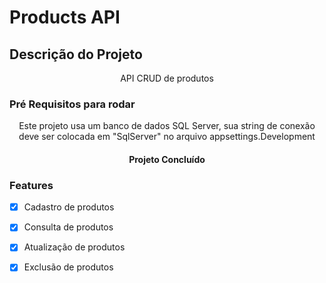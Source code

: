 # Products API

## Descrição do Projeto
<p align="center">API CRUD de produtos</p>

### Pré Requisitos para rodar
<p align="center">Este projeto usa um banco de dados SQL Server, sua string de conexão deve ser colocada em "SqlServer" no arquivo appsettings.Development</p>

<h4 align="center"> 
	Projeto Concluído
</h4>

### Features

- [x] Cadastro de produtos
- [x] Consulta de produtos
- [x] Atualização de produtos
- [x] Exclusão de produtos

